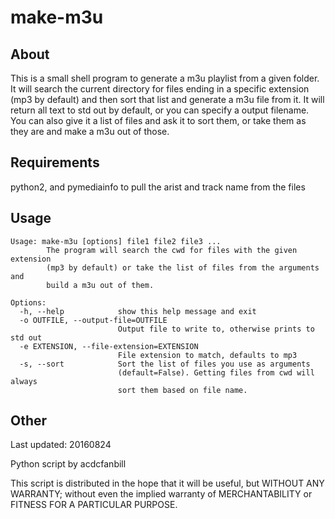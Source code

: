 # make-m3u
## About
This is a small shell program to generate a m3u playlist from a given
folder.  It will search the current directory for files ending in a
specific extension (mp3 by default) and then sort that list and generate
a m3u file from it.  It will return all text to std out by default, or
you can specify a output filename.  You can also give it a list of files
and ask it to sort them, or take them as they are and make a m3u out of
those.

## Requirements
python2, and pymediainfo to pull the arist and track name from the files

## Usage
    Usage: make-m3u [options] file1 file2 file3 ...
            The program will search the cwd for files with the given extension
            (mp3 by default) or take the list of files from the arguments and
            build a m3u out of them.
    
    Options:
      -h, --help            show this help message and exit
      -o OUTFILE, --output-file=OUTFILE
                            Output file to write to, otherwise prints to std out
      -e EXTENSION, --file-extension=EXTENSION
                            File extension to match, defaults to mp3
      -s, --sort            Sort the list of files you use as arguments
                            (default=False). Getting files from cwd will always
                            sort them based on file name.

## Other
Last updated: 20160824

Python script by acdcfanbill

This script is distributed in the hope that it will be useful,
but WITHOUT ANY WARRANTY; without even the implied warranty of
MERCHANTABILITY or FITNESS FOR A PARTICULAR PURPOSE.
